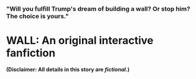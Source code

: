### "Will you fulfill Trump's dream of building a wall? Or stop him? The choice is yours."

# WALL: An original interactive fanfiction
**(Disclaimer: All details in this story are _fictional_.)**
